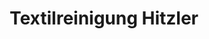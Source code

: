 ---
title: "Textilreinigung Hitzler"
url: /heidenheim-an-der-brenz/textilreinigung-hitzler/
shop: Wäscherei
---